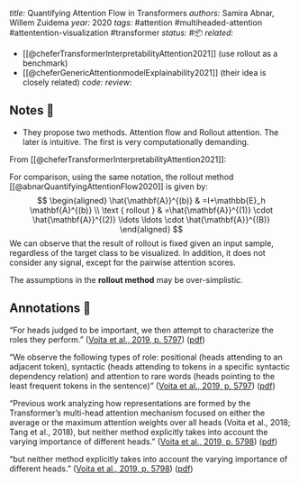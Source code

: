 *title:* Quantifying Attention Flow in Transformers
*authors:* Samira Abnar, Willem Zuidema
*year:* 2020
*tags:* #attention #multiheaded-attention #attentention-visualization #transformer
*status:* #📦 
*related:*
- [[@cheferTransformerInterpretabilityAttention2021]] (use rollout as a benchmark)
- [[@cheferGenericAttentionmodelExplainability2021]] (their idea is closely related)
*code:*
*review:*

## Notes 📍
- They propose two methods. Attention flow and Rollout attention. The later is intuitive. The first is very computationally demanding.

From [[@cheferTransformerInterpretabilityAttention2021]]:

For comparison, using the same notation, the rollout method [[@abnarQuantifyingAttentionFlow2020]] is given by:
$$
\begin{aligned}
\hat{\mathbf{A}}^{(b)} & =I+\mathbb{E}_h \mathbf{A}^{(b)} \\
\text { rollout } & =\hat{\mathbf{A}}^{(1)} \cdot \hat{\mathbf{A}}^{(2)} \ldots \ldots \cdot \hat{\mathbf{A}}^{(B)}
\end{aligned}
$$
We can observe that the result of rollout is fixed given an input sample, regardless of the target class to be visualized. In addition, it does not consider any signal, except for the pairwise attention scores.

The assumptions in the **rollout method** may be over-simplistic.

## Annotations 📖

“For heads judged to be important, we then attempt to characterize the roles they perform.” ([Voita et al., 2019, p. 5797](zotero://select/library/items/RGLMUHPA)) ([pdf](zotero://open-pdf/library/items/59NJCZ52?page=1&annotation=5DUWDRYB))

“We observe the following types of role: positional (heads attending to an adjacent token), syntactic (heads attending to tokens in a specific syntactic dependency relation) and attention to rare words (heads pointing to the least frequent tokens in the sentence)” ([Voita et al., 2019, p. 5797](zotero://select/library/items/RGLMUHPA)) ([pdf](zotero://open-pdf/library/items/59NJCZ52?page=1&annotation=XCFY4RUG))

“Previous work analyzing how representations are formed by the Transformer’s multi-head attention mechanism focused on either the average or the maximum attention weights over all heads (Voita et al., 2018; Tang et al., 2018), but neither method explicitly takes into account the varying importance of different heads.” ([Voita et al., 2019, p. 5798](zotero://select/library/items/RGLMUHPA)) ([pdf](zotero://open-pdf/library/items/59NJCZ52?page=2&annotation=Q7D7HL7U))

“but neither method explicitly takes into account the varying importance of different heads.” ([Voita et al., 2019, p. 5798](zotero://select/library/items/RGLMUHPA)) ([pdf](zotero://open-pdf/library/items/59NJCZ52?page=2&annotation=37XDUGQA))